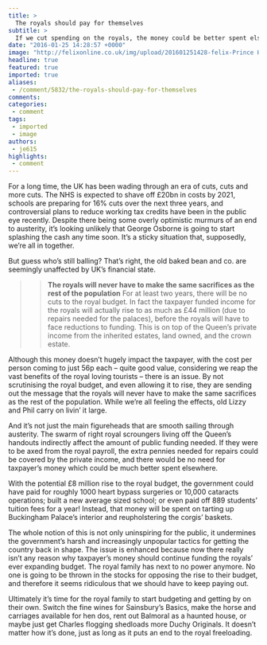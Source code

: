 ```yaml
---
title: >
  The royals should pay for themselves
subtitle: >
  If we cut spending on the royals, the money could be better spent elsewhere
date: "2016-01-25 14:28:57 +0000"
image: "http://felixonline.co.uk/img/upload/201601251428-felix-Prince Harry.jpg"
headline: true
featured: true
imported: true
aliases:
 - /comment/5832/the-royals-should-pay-for-themselves
comments:
categories:
 - comment
tags:
 - imported
 - image
authors:
 - je615
highlights:
 - comment
---
```


For a long time, the UK has been wading through an era of cuts, cuts and more cuts. The NHS is expected to shave off £20bn in costs by 2021, schools are preparing for 16% cuts over the next three years, and controversial plans to reduce working tax credits have been in the public eye recently. Despite there being some overly optimistic murmurs of an end to austerity, it’s looking unlikely that George Osborne is going to start splashing the cash any time soon. It’s a sticky situation that, supposedly, we’re all in together.

But guess who’s still balling? That’s right, the old baked bean and co. are seemingly unaffected by UK’s financial state.
> > **The royals will never have to make the same sacrifices as the rest of the population**
For at least two years, there will be no cuts to the royal budget. In fact the taxpayer funded income for the royals will actually rise to as much as £44 million (due to repairs needed for the palaces), before the royals will have to face reductions to funding. This is on top of the Queen’s private income from the inherited estates, land owned, and the crown estate.

Although this money doesn’t hugely impact the taxpayer, with the cost per person coming to just 56p each – quite good value, considering we reap the vast benefits of the royal loving tourists – there is an issue. By not scrutinising the royal budget, and even allowing it to rise, they are sending out the message that the royals will never have to make the same sacrifices as the rest of the population. While we’re all feeling the effects, old Lizzy and Phil carry on livin’ it large.

And it’s not just the main figureheads that are smooth sailing through austerity. The swarm of right royal scroungers living off the Queen’s handouts indirectly affect the amount of public funding needed. If they were to be axed from the royal payroll, the extra pennies needed for repairs could be covered by the private income, and there would be no need for taxpayer’s money which could be much better spent elsewhere.

With the potential £8 million rise to the royal budget, the government could have paid for roughly 1000 heart bypass surgeries or 10,000 cataracts operations; built a new average sized school; or even paid off 889 students’ tuition fees for a year! Instead, that money will be spent on tarting up Buckingham Palace’s interior and reupholstering the corgis’ baskets.

The whole notion of this is not only uninspiring for the public, it undermines the government’s harsh and increasingly unpopular tactics for getting the country back in shape. The issue is enhanced because now there really isn’t any reason why taxpayer’s money should continue funding the royals’ ever expanding budget. The royal family has next to no power anymore. No one is going to be thrown in the stocks for opposing the rise to their budget, and therefore it seems ridiculous that we should have to keep paying out.

Ultimately it’s time for the royal family to start budgeting and getting by on their own. Switch the fine wines for Sainsbury’s Basics, make the horse and carriages available for hen dos, rent out Balmoral as a haunted house, or maybe just get Charles flogging shedloads more Duchy Originals. It doesn’t matter how it’s done, just as long as it puts an end to the royal freeloading.
